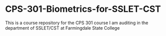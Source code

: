 # CPS-301-Biometrics-for-SSLET-CST
This is a course repository for the CPS 301 course I am auditing in the department of SSLET/CST at Farmingdale State College 
